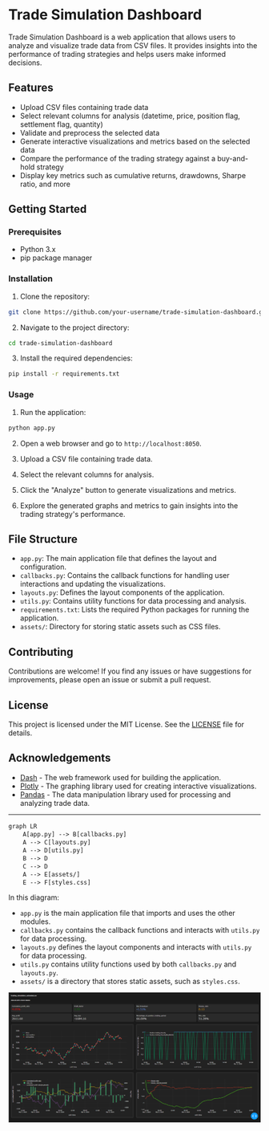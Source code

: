 # Trade Simulation Dashboard

Trade Simulation Dashboard is a web application that allows users to analyze and visualize trade data from CSV files. It provides insights into the performance of trading strategies and helps users make informed decisions.

## Features

- Upload CSV files containing trade data
- Select relevant columns for analysis (datetime, price, position flag, settlement flag, quantity)
- Validate and preprocess the selected data
- Generate interactive visualizations and metrics based on the selected data
- Compare the performance of the trading strategy against a buy-and-hold strategy
- Display key metrics such as cumulative returns, drawdowns, Sharpe ratio, and more

## Getting Started

### Prerequisites

- Python 3.x
- pip package manager

### Installation

1. Clone the repository:

```bash
git clone https://github.com/your-username/trade-simulation-dashboard.git
```

2. Navigate to the project directory:

```bash
cd trade-simulation-dashboard
```

3. Install the required dependencies:

```bash
pip install -r requirements.txt
```

### Usage

1. Run the application:

```bash
python app.py
```

2. Open a web browser and go to `http://localhost:8050`.

3. Upload a CSV file containing trade data.

4. Select the relevant columns for analysis.

5. Click the "Analyze" button to generate visualizations and metrics.

6. Explore the generated graphs and metrics to gain insights into the trading strategy's performance.

## File Structure

- `app.py`: The main application file that defines the layout and configuration.
- `callbacks.py`: Contains the callback functions for handling user interactions and updating the visualizations.
- `layouts.py`: Defines the layout components of the application.
- `utils.py`: Contains utility functions for data processing and analysis.
- `requirements.txt`: Lists the required Python packages for running the application.
- `assets/`: Directory for storing static assets such as CSS files.

## Contributing

Contributions are welcome! If you find any issues or have suggestions for improvements, please open an issue or submit a pull request.

## License

This project is licensed under the MIT License. See the [LICENSE](LICENSE) file for details.

## Acknowledgements

- [Dash](https://dash.plotly.com/) - The web framework used for building the application.
- [Plotly](https://plotly.com/) - The graphing library used for creating interactive visualizations.
- [Pandas](https://pandas.pydata.org/) - The data manipulation library used for processing and analyzing trade data.

---

```mermaid
graph LR
    A[app.py] --> B[callbacks.py]
    A --> C[layouts.py]
    A --> D[utils.py]
    B --> D
    C --> D
    A --> E[assets/]
    E --> F[styles.css]
```

In this diagram:
- `app.py` is the main application file that imports and uses the other modules.
- `callbacks.py` contains the callback functions and interacts with `utils.py` for data processing.
- `layouts.py` defines the layout components and interacts with `utils.py` for data processing.
- `utils.py` contains utility functions used by both `callbacks.py` and `layouts.py`.
- `assets/` is a directory that stores static assets, such as `styles.css`.

![alt text](image-1.png)

